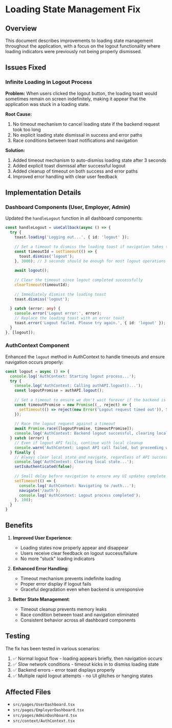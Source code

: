 # Loading State Management Fix

## Overview

This document describes improvements to loading state management throughout the application, with a focus on the logout functionality where loading indicators were previously not being properly dismissed.

## Issues Fixed

### Infinite Loading in Logout Process

**Problem:** When users clicked the logout button, the loading toast would sometimes remain on screen indefinitely, making it appear that the application was stuck in a loading state.

**Root Cause:**
1. No timeout mechanism to cancel loading state if the backend request took too long
2. No explicit loading state dismissal in success and error paths
3. Race conditions between toast notifications and navigation

**Solution:**
1. Added timeout mechanism to auto-dismiss loading state after 3 seconds
2. Added explicit toast dismissal after successful logout
3. Added cleanup of timeout on both success and error paths
4. Improved error handling with clear user feedback

## Implementation Details

### Dashboard Components (User, Employer, Admin)

Updated the `handleLogout` function in all dashboard components:

```typescript
const handleLogout = useCallback(async () => {
  try {
    toast.loading('Logging out...', { id: 'logout' });
    
    // Set a timeout to dismiss the loading toast if navigation takes too long
    const timeoutId = setTimeout(() => {
      toast.dismiss('logout');
    }, 3000); // 3 seconds should be enough for most logout operations
    
    await logout();
    
    // Clear the timeout since logout completed successfully
    clearTimeout(timeoutId);
    
    // Immediately dismiss the loading toast
    toast.dismiss('logout');
    
  } catch (error: any) {
    console.error('Logout error:', error);
    // Replace the loading toast with an error toast
    toast.error('Logout failed. Please try again.', { id: 'logout' });
  }
}, [logout]);
```

### AuthContext Component

Enhanced the `logout` method in AuthContext to handle timeouts and ensure navigation occurs properly:

```typescript
const logout = async () => {
  console.log('AuthContext: Starting logout process...');
  try {
    console.log('AuthContext: Calling authAPI.logout()...');
    const logoutPromise = authAPI.logout();
    
    // Set a timeout to ensure we don't wait forever if the backend is unresponsive
    const timeoutPromise = new Promise((_, reject) => {
      setTimeout(() => reject(new Error('Logout request timed out')), 5000);
    });
    
    // Race the logout request against a timeout
    await Promise.race([logoutPromise, timeoutPromise]);
    console.log('AuthContext: Backend logout successful, clearing local state...');
  } catch (error) {
    // Even if logout API fails, continue with local cleanup
    console.warn('AuthContext: Logout API call failed, but proceeding with cleanup:', error);
  } finally {
    // Always clear local state and navigate, regardless of API success/failure
    console.log('AuthContext: Clearing local state...');
    setIsAuthenticated(false);
    
    // Small delay before navigation to ensure any UI updates complete
    setTimeout(() => {
      console.log('AuthContext: Navigating to /auth...');
      navigate('/auth');
      console.log('AuthContext: Logout process completed');
    }, 100);
  }
}
```

## Benefits

1. **Improved User Experience**:
   - Loading states now properly appear and disappear
   - Users receive clear feedback on logout success/failure
   - No more "stuck" loading indicators

2. **Enhanced Error Handling**:
   - Timeout mechanism prevents indefinite loading
   - Proper error display if logout fails
   - Graceful degradation even when backend is unresponsive

3. **Better State Management**:
   - Timeout cleanup prevents memory leaks
   - Race condition between toast and navigation eliminated
   - Consistent behavior across all dashboard components

## Testing

The fix has been tested in various scenarios:

1. ✅ Normal logout flow - loading appears briefly, then navigation occurs
2. ✅ Slow network conditions - timeout kicks in to dismiss loading state
3. ✅ Backend errors - error toast displays properly
4. ✅ Multiple rapid logout attempts - no UI glitches or hanging states

## Affected Files

- `src/pages/UserDashboard.tsx`
- `src/pages/EmployerDashboard.tsx` 
- `src/pages/AdminDashboard.tsx`
- `src/context/AuthContext.tsx`
